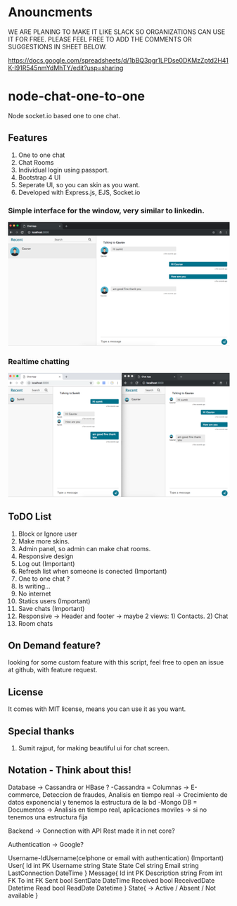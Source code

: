 # Anouncments

WE ARE PLANING TO MAKE IT LIKE SLACK SO ORGANIZATIONS CAN USE IT FOR FREE. PLEASE FEEL FREE TO ADD THE COMMENTS OR SUGGESTIONS IN SHEET BELOW.

https://docs.google.com/spreadsheets/d/1bBQ3pgr1LPDse0DKMzZptd2H41K-I91R545nmYdMhTY/edit?usp=sharing

# node-chat-one-to-one
Node socket.io based one to one chat.


## Features
 1. One to one chat 
 2. Chat Rooms
 3. Individual login using passport.
 4. Bootstrap 4 UI
 5. Seperate UI, so you can skin as you want.
 6. Developed with Express.js, EJS, Socket.io

### Simple interface for the window, very similar to linkedin.
![Interface](singlewindow.png)

### Realtime chatting 
![Interface](bothwindow.png)


## ToDO List
 1. Block or Ignore user
 2. Make more skins.
 3. Admin panel, so admin can make chat rooms.
 4. Responsive design
 5. Log out (Important)
 6. Refresh list when someone is conected (Important)
 7. One to one chat ?
 8. Is writing...
 9. No internet
 10. Statics users (Important)
 11. Save chats (Important)
 12. Responsive -> Header and footer -> maybe 2 views: 1) Contacts. 2) Chat
 13. Room chats


## On Demand feature?
 looking for some custom feature with this script, feel free to open an issue at github, with feature request.


## License
 It comes with MIT license, means you can use it as you want.

## Special thanks
1. Sumit rajput, for making beautiful ui for chat screen. 


## Notation - Think about this!

Database -> Cassandra or HBase ?
-Cassandra = Columnas -> E-commerce, Deteccion de fraudes, Analisis en tiempo real -> Crecimiento de datos exponencial y tenemos la estructura de la bd
-Mongo DB = Documentos -> Analisis en tiempo real, aplicaciones moviles -> si no tenemos una estructura fija


Backend -> Connection with API Rest made it in net core?

Authentication -> Google? 

Username-IdUsername(celphone or email with authentication) (Important)
User{
    Id int PK
    Username string
    State State
    Cel string 
    Email string 
    LastConnection DateTime
}
Message{
    Id int PK
    Description string
    From int FK
    To int FK
    Sent bool
    SentDate DateTime
    Received bool
    ReceivedDate Datetime 
    Read bool
    ReadDate Datetime
}
State{
    -> Active / Absent / Not available
}
